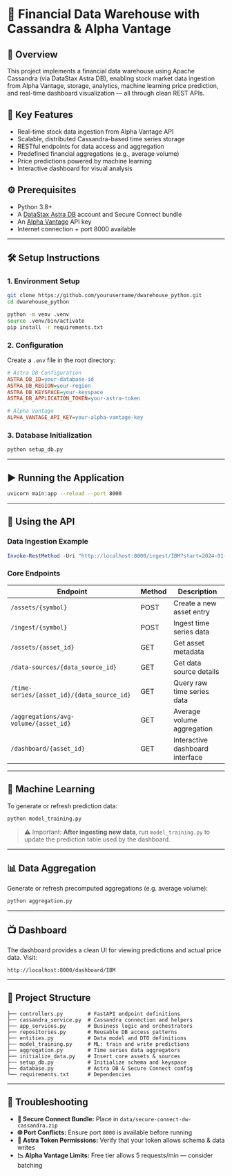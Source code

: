 # 🏦 Financial Data Warehouse with Cassandra & Alpha Vantage

## 📌 Overview
This project implements a financial data warehouse using Apache Cassandra (via DataStax Astra DB), enabling stock market data ingestion from Alpha Vantage, storage, analytics, machine learning price prediction, and real-time dashboard visualization — all through clean REST APIs.

## 🚀 Key Features
- Real-time stock data ingestion from Alpha Vantage API
- Scalable, distributed Cassandra-based time series storage
- RESTful endpoints for data access and aggregation
- Predefined financial aggregations (e.g., average volume)
- Price predictions powered by machine learning
- Interactive dashboard for visual analysis

## ⚙️ Prerequisites
- Python 3.8+
- A [DataStax Astra DB](https://www.datastax.com/astra) account and Secure Connect bundle
- An [Alpha Vantage](https://www.alphavantage.co/) API key
- Internet connection + port 8000 available

---

## 🛠️ Setup Instructions

### 1. Environment Setup
```bash
git clone https://github.com/yourusername/dwarehouse_python.git
cd dwarehouse_python

python -m venv .venv
source .venv/bin/activate
pip install -r requirements.txt
```

### 2. Configuration
Create a `.env` file in the root directory:

```ini
# Astra DB Configuration
ASTRA_DB_ID=your-database-id
ASTRA_DB_REGION=your-region
ASTRA_DB_KEYSPACE=your-keyspace
ASTRA_DB_APPLICATION_TOKEN=your-astra-token

# Alpha Vantage
ALPHA_VANTAGE_API_KEY=your-alpha-vantage-key
```

### 3. Database Initialization
```bash
python setup_db.py
```

---

## ▶️ Running the Application
```bash
uvicorn main:app --reload --port 8000
```
---

## 📡 Using the API

### Data Ingestion Example
```powershell
Invoke-RestMethod -Uri "http://localhost:8000/ingest/IBM?start=2024-01-01&end=2024-12-31" -Method Post
```

### Core Endpoints

| Endpoint                                       | Method | Description                      |
|-----------------------------------------------|--------|----------------------------------|
| `/assets/{symbol}`                            | POST   | Create a new asset entry         |
| `/ingest/{symbol}`                            | POST   | Ingest time series data          |
| `/assets/{asset_id}`                          | GET    | Get asset metadata               |
| `/data-sources/{data_source_id}`              | GET    | Get data source details          |
| `/time-series/{asset_id}/{data_source_id}`    | GET    | Query raw time series data       |
| `/aggregations/avg-volume/{asset_id}`         | GET    | Average volume aggregation       |
| `/dashboard/{asset_id}`                       | GET    | Interactive dashboard interface  |

---

## 🧠 Machine Learning

To generate or refresh prediction data:

```bash
python model_training.py
```

> ⚠️ Important: **After ingesting new data**, run `model_training.py` to update the prediction table used by the dashboard.

---

## 📊 Data Aggregation

Generate or refresh precomputed aggregations (e.g. average volume):

```bash
python aggregation.py
```

---

## 📺 Dashboard

The dashboard provides a clean UI for viewing predictions and actual price data. Visit:

```
http://localhost:8000/dashboard/IBM
```

---

## 📁 Project Structure

```
├── controllers.py        # FastAPI endpoint definitions
├── cassandra_service.py  # Cassandra connection and helpers
├── app_services.py       # Business logic and orchestrators
├── repositories.py       # Reusable DB access patterns
├── entities.py           # Data model and DTO definitions
├── model_training.py     # ML: train and write predictions
├── aggregation.py        # Time series data aggregators
├── initialize_data.py    # Insert core assets & sources
├── setup_db.py           # Initialize schema and keyspace
├── database.py           # Astra DB & Secure Connect config
└── requirements.txt      # Dependencies
```

---

## 🧯 Troubleshooting

- **🔐 Secure Connect Bundle:** Place in `data/secure-connect-dw-cassandra.zip`
- **🌐 Port Conflicts:** Ensure port `8000` is available before running
- **🔑 Astra Token Permissions:** Verify that your token allows schema & data writes
- **📉 Alpha Vantage Limits:** Free tier allows 5 requests/min — consider batching
